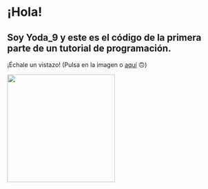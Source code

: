 # **¡Hola!**

## Soy Yoda_9 y este es el código de la primera parte de un tutorial de programación.
¡Échale un vistazo! (Pulsa en la imagen o [aquí][enlace] 🙃)

[enlace]: https://www.youtube.com/watch?v=TJLRdznYqfo "Enlace al vídeo"

[<img src="https://cdn.pixabay.com/photo/2015/04/13/17/45/icon-720937_960_720.png" width="250"/>](https://www.youtube.com/watch?v=TJLRdznYqfo)
